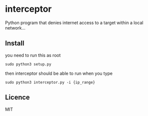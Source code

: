 # interceptor
Python program that denies internet access to a target within a local network...

## Install
you need to run this as root
```
sudo python3 setup.py
```
then interceptor should be able to run when you type
```
sudo python3 interceptor.py -i {ip_range}
```

## Licence
MIT 
